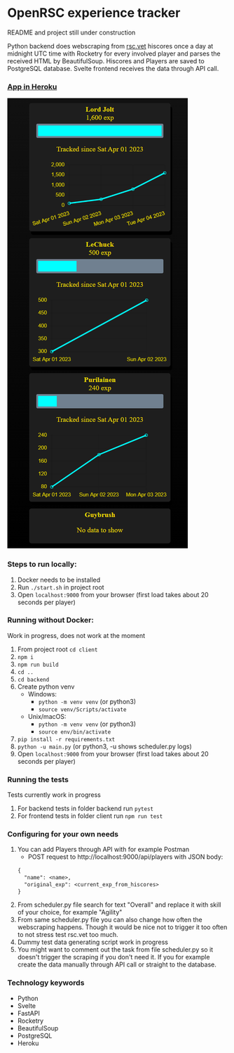 # OpenRSC experience tracker

README and project still under construction

Python backend does webscraping from [rsc.vet](https://rsc.vet/) hiscores once a day at midnight UTC time with Rocketry for every involved player and parses the received HTML by BeautifulSoup. Hiscores and Players are saved to PostgreSQL database. Svelte frontend receives the data through API call.

### [App in Heroku](https://openrsc-exp-tracker.herokuapp.com/)

![Frontpage](/client/public/images/client.png)

### Steps to run locally:
1. Docker needs to be installed
2. Run `./start.sh` in project root
3. Open `localhost:9000` from your browser (first load takes about 20 seconds per player)

### Running without Docker:
Work in progress, does not work at the moment
1. From project root `cd client`
2. `npm i`
3. `npm run build`
4. `cd ..`
5. `cd backend`
6. Create python venv
    - Windows:
        - `python -m venv venv` (or python3)
        - `source venv/Scripts/activate`
    - Unix/macOS:
        - `python -m venv venv` (or python3)
        - `source env/bin/activate`
7. `pip install -r requirements.txt`
8. `python -u main.py` (or python3, -u shows scheduler.py logs)
9. Open `localhost:9000` from your browser (first load takes about 20 seconds per player)

### Running the tests

Tests currently work in progress
1. For backend tests in folder backend run `pytest`
2. For frontend tests in folder client run `npm run test`

### Configuring for your own needs
1. You can add Players through API with for example Postman
    - POST request to http://localhost:9000/api/players with JSON body:
    ```
    {
      "name": <name>,
      "original_exp": <current_exp_from_hiscores>
    }
    ```
2. From scheduler.py file search for text "Overall" and replace it with skill of your choice, for example "Agility"
3. From same scheduler.py file you can also change how often the webscraping happens. Though it would be nice not to trigger it too often to not stress test rsc.vet too much.
4. Dummy test data generating script work in progress
5. You might want to comment out the task from file scheduler.py so it doesn't trigger the scraping if you don't need it. If you for example create the data manually through API call or straight to the database.

### Technology keywords
- Python
- Svelte
- FastAPI
- Rocketry
- BeautifulSoup
- PostgreSQL
- Heroku